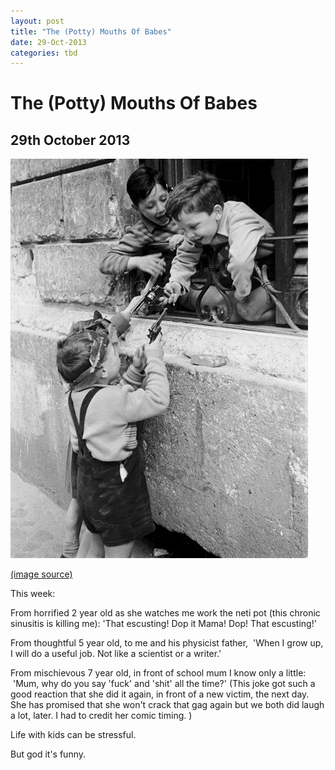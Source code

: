 ```yaml
---
layout: post
title: "The (Potty) Mouths Of Babes"
date: 29-Oct-2013
categories: tbd
---
```


# The (Potty) Mouths Of Babes

## 29th October 2013

<img class="photo-horiz" src="/images/2013/10/tumblr_ls95upfnyo1qam69ro1_500_large.jpg" />

<a href="http://roseetjules.wordpress.com/tag/vintage/">(image source)</a>

This week:

From horrified 2 year old as she watches me work the neti pot (this chronic sinusitis is killing me): 'That escusting! Dop it Mama! Dop! That escusting!'

From thoughtful 5 year old,   to me and his physicist father,    'When I grow up, I will do a useful job. Not like a scientist or a writer.'

From mischievous 7 year old, in front of school mum I know only a little:  'Mum, why do you say 'fuck' and 'shit' all the time?' (This joke got such a good reaction that she did it again, in front of a new victim, the next day. She has promised that she won't crack that gag again but we both did laugh a lot, later. I had to credit her comic timing. )

Life with kids can be stressful.

But god it's funny.

 
